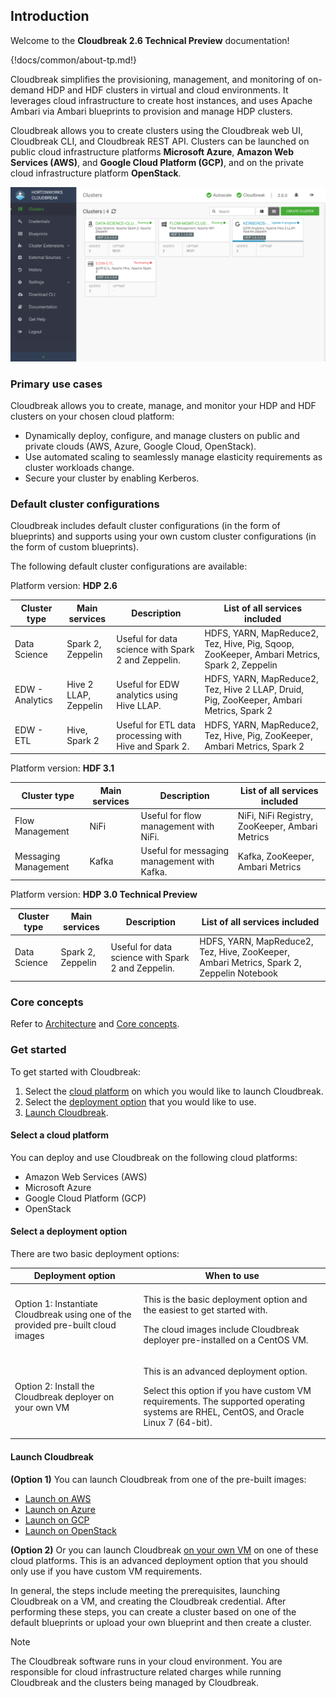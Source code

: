 ## Introduction

Welcome to the **Cloudbreak 2.6 Technical Preview** documentation! 

{!docs/common/about-tp.md!}

Cloudbreak simplifies the provisioning, management, and monitoring of on-demand HDP and HDF clusters in virtual and cloud environments. It leverages cloud infrastructure to create host instances, and uses Apache Ambari via Ambari blueprints to provision and manage HDP clusters. 

Cloudbreak allows you to create clusters using the Cloudbreak web UI, Cloudbreak CLI, and Cloudbreak REST API. Clusters can be launched on public cloud infrastructure platforms **Microsoft Azure**, **Amazon Web Services (AWS)**, and **Google Cloud Platform (GCP)**, and on the private cloud infrastructure platform **OpenStack**.

<a href="./images/cb_cb-ui3.png" target="_blank" title="click to enlarge"><img src="./images/cb_cb-ui3.png" width="650" title="Cloudbreak web UI"></a>   


### Primary use cases

Cloudbreak allows you to create, manage, and monitor your HDP and HDF clusters on your chosen cloud platform:

* Dynamically deploy, configure, and manage clusters on public and private clouds (AWS, Azure, Google Cloud, OpenStack).   
* Use automated scaling to seamlessly manage elasticity requirements as cluster workloads change.  
* Secure your cluster by enabling Kerberos.   

### Default cluster configurations

Cloudbreak includes default cluster configurations (in the form of blueprints) and supports using your own custom cluster configurations (in the form of custom blueprints).

The following default cluster configurations are available:

 

Platform version: **HDP 2.6**

| Cluster type  | Main services | Description |  List of all services included |
|---|---|---|---|
| Data Science | <i class="fa fa-check" style="color: green"></i> Spark 2,<br>Zeppelin | Useful for data science with Spark 2 and Zeppelin. | HDFS, YARN, MapReduce2, Tez, Hive, Pig, Sqoop, ZooKeeper, Ambari Metrics, Spark 2, Zeppelin |
| EDW - Analytics | <span><i class="fa fa-check" style="color: green"></i> Hive 2 LLAP</span>,<br>Zeppelin | Useful for EDW analytics using Hive LLAP. | HDFS, YARN, MapReduce2, Tez, Hive 2 LLAP, Druid, Pig, ZooKeeper, Ambari Metrics, Spark 2 | 
| EDW - ETL | <i class="fa fa-check" style="color: green"></i> Hive,<br> Spark 2 | Useful for ETL data processing with Hive and Spark 2. | HDFS, YARN, MapReduce2, Tez, Hive, Pig, ZooKeeper, Ambari Metrics, Spark 2 |


Platform version: **HDF 3.1**

| Cluster type  | Main services | Description |  List of all services included |
|---|---|---|---|
| Flow Management | <i class="fa fa-check" style="color: green"></i> NiFi | Useful for flow management with NiFi. | NiFi, NiFi Registry, ZooKeeper, Ambari Metrics |
| Messaging Management | <i class="fa fa-check" style="color: green"></i> Kafka |  Useful for messaging management with Kafka. | Kafka, ZooKeeper, Ambari Metrics |


Platform version: **HDP 3.0 Technical Preview**

| Cluster type  | Main services | Description |  List of all services included |
|---|---|---|---|
| Data Science | <i class="fa fa-warning" style="color: red"></i> Spark 2,<br>Zeppelin | Useful for data science with Spark 2 and Zeppelin. | HDFS, YARN, MapReduce2, Tez, Hive, ZooKeeper, Ambari Metrics, Spark 2, Zeppelin Notebook | 

### Core concepts   

Refer to [Architecture](architecture.md) and [Core concepts](architecture.md#core-concepts).


### Get started

To get started with Cloudbreak:

1. Select the [cloud platform](#select-a-cloud-platform) on which you would like to launch Cloudbreak.   
1. Select the [deployment option](#select-a-deployment-option) that you would like to use. 
1. [Launch Cloudbreak](#launch-cloudbreak). 


#### Select a cloud platform 

You can deploy and use Cloudbreak on the following cloud platforms:

* Amazon Web Services (AWS)
* Microsoft Azure
* Google Cloud Platform (GCP)
* OpenStack


#### Select a deployment option

There are two basic deployment options:

| Deployment option | When to use |
|---|---|
| Option 1: Instantiate Cloudbreak using one of the provided pre-built cloud images | <p>This is the basic deployment option and the easiest to get started with.</p><p> The cloud images include Cloudbreak deployer pre-installed on a CentOS VM.</p>  |
| Option 2: Install the Cloudbreak deployer on your own VM | <p>This is an advanced deployment option.</p> <p>Select this option if you have custom VM requirements. The supported operating systems are RHEL, CentOS, and Oracle Linux 7 (64-bit).</p> |


#### Launch Cloudbreak 

**(Option 1)** You can launch Cloudbreak from one of the pre-built images:  

* [Launch on AWS](aws-launch.md)  
* [Launch on Azure](azure-launch.md)  
* [Launch on GCP](gcp-launch.md)   
* [Launch on OpenStack](os-launch.md)    
     
**(Option 2)** Or you can launch Cloudbreak [on your own VM](vm-launch.md) on one of these cloud platforms. This is an advanced deployment option that you should only use if you have custom VM requirements. 

In general, the steps include meeting the prerequisites, launching Cloudbreak on a VM, and creating the Cloudbreak credential. After performing these steps, you can create a cluster based on one of the default blueprints or upload your own blueprint and then create a cluster. 


<div class="note">
    <p class="first admonition-title">Note</p>
    <p class="last">The Cloudbreak software runs in your cloud environment. You are responsible for cloud infrastructure related charges while running Cloudbreak and the clusters being managed by Cloudbreak.</p>
</div>



